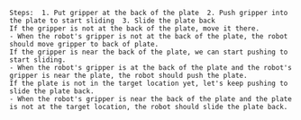 
    Steps:  1. Put gripper at the back of the plate  2. Push gripper into the plate to start sliding  3. Slide the plate back
    If the gripper is not at the back of the plate, move it there.
    - When the robot's gripper is not at the back of the plate, the robot should move gripper to back of plate.
    If the gripper is near the back of the plate, we can start pushing to start sliding.
    - When the robot's gripper is at the back of the plate and the robot's gripper is near the plate, the robot should push the plate.
    If the plate is not in the target location yet, let's keep pushing to slide the plate back.
    - When the robot's gripper is near the back of the plate and the plate is not at the target location, the robot should slide the plate back.
